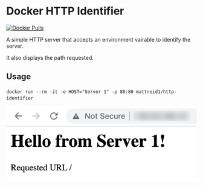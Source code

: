 # Docker HTTP Identifier
[![Docker Pulls](https://img.shields.io/docker/pulls/mattreid1/http-identifier)](https://hub.docker.com/r/mattreid1/http-identifier)

A simple HTTP server that accepts an environment vairable to identify the server.

It also displays the path requested.

## Usage
`docker run --rm -it -e HOST="Server 1" -p 80:80 mattreid1/http-identifier`

![Demo](/demo.png)